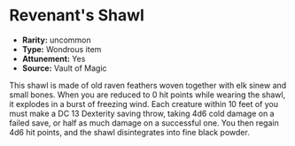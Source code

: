 
# Revenant's Shawl

* **Rarity:** uncommon
* **Type:** Wondrous item
* **Attunement:** Yes
* **Source:** Vault of Magic


This shawl is made of old raven feathers woven together with elk sinew and small bones. When you are reduced to 0 hit points while wearing the shawl, it explodes in a burst of freezing wind. Each creature within 10 feet of you must make a DC 13 Dexterity saving throw, taking 4d6 cold damage on a failed save, or half as much damage on a successful one. You then regain 4d6 hit points, and the shawl disintegrates into fine black powder.
